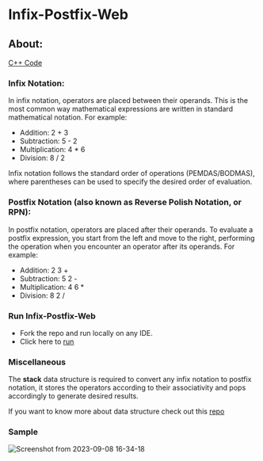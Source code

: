 # Infix-Postfix-Web

## About:

[C++ Code](https://github.com/masterujjval/Infix-to-postfix)

### Infix Notation:

 In infix notation, operators are placed between their operands. This is the most common way mathematical expressions are written in standard mathematical notation. For example:
- Addition: 2 + 3
- Subtraction: 5 - 2
- Multiplication: 4 * 6
- Division: 8 / 2
  
Infix notation follows the standard order of operations (PEMDAS/BODMAS), where parentheses can be used to specify the desired order of evaluation.

### Postfix Notation (also known as Reverse Polish Notation, or RPN):
In postfix notation, operators are placed after their operands. To evaluate a postfix expression, you start from the left and move to the right, performing the operation when you encounter an operator after its operands. For example:
- Addition: 2 3 +
- Subtraction: 5 2 -
- Multiplication: 4 6 *
- Division: 8 2 /

### Run Infix-Postfix-Web

- Fork the repo and run locally on any IDE.
- Click here to [run](https://masterujjval.github.io/Infix-Postfix-Web/)

### Miscellaneous 

The **stack** data structure is required to convert any infix notation to postfix notation, it stores the operators according to their associativity and pops accordingly to generate desired results.

If you want to know more about data structure check out this [repo](https://github.com/masterujjval/ds-carnival)

### Sample

![Screenshot from 2023-09-08 16-34-18](https://github.com/masterujjval/Infix-Postfix-Web/assets/64778409/93aae61f-ebc9-4046-ba71-f6764429a775)

